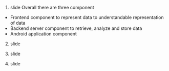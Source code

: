 1. slide
Overall there are three component 
- Frontend component to represent data to understandable representation of data
- Backend server component to retrieve, analyze and store data
- Android application component
2. slide

3. slide

4. slide
